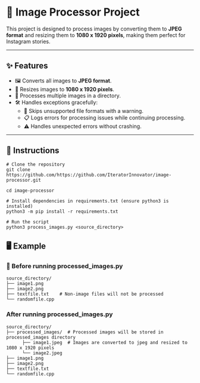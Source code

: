 # 📸 Image Processor Project

This project is designed to process images by converting them to **JPEG format** and resizing them to **1080 x 1920 pixels**, making them perfect for Instagram stories.

---

## ✨ Features
- 🖼️ Converts all images to **JPEG format**.
- 📏 Resizes images to **1080 x 1920 pixels**.
- 📂 Processes multiple images in a directory.
- 🛠️ Handles exceptions gracefully:
  - 🚫 Skips unsupported file formats with a warning.
  - 📋 Logs errors for processing issues while continuing processing.
  - ⚠️ Handles unexpected errors without crashing.

---

## 🚀 Instructions

```
# Clone the repository
git clone https://github.com/https://github.com/IteratorInnovator/image-processor.git

cd image-processor

# Install dependencies in requirements.txt (ensure python3 is installed)
python3 -m pip install -r requirements.txt

# Run the script
python3 process_images.py <source_directory>
```
## 🖥️ Example
### 📂 Before running processed_images.py
```
source_directory/
├── image1.png 
├── image2.png       
├── textfile.txt    # Non-image files will not be processed
└── randomfile.cpp
```        
###  After running processed_images.py
```
source_directory/
├── processed_images/  # Processed images will be stored in processed_images directory
      ├── image1.jpeg  # Images are converted to jpeg and resized to 1080 x 1920 pixels
      └── image2.jpeg
├── image1.png 
├── image2.png       
├── textfile.txt 
└── randomfile.cpp
```
